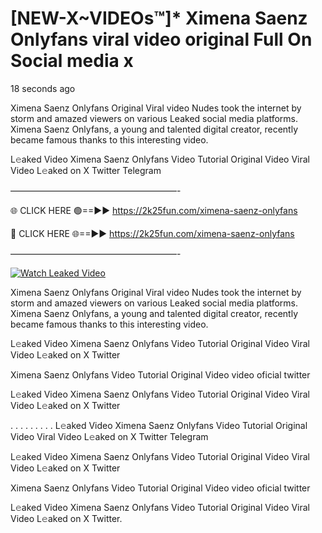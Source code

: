 # [NEW-X~VIDEOs™]* Ximena Saenz Onlyfans viral video original Full On Social media x

18 seconds ago

Ximena Saenz Onlyfans Original Viral video Nudes took the internet by storm and amazed viewers on various Leaked social media platforms. Ximena Saenz Onlyfans, a young and talented digital creator, recently became famous thanks to this interesting video.

L𝚎aked Video Ximena Saenz Onlyfans Video Tutorial Original Video Viral Video L𝚎aked on X Twitter Telegram

———————————————————-

🌐 CLICK HERE 🟢==►► https://2k25fun.com/ximena-saenz-onlyfans

🔴 CLICK HERE 🌐==►► https://2k25fun.com/ximena-saenz-onlyfans

———————————————————-

[![Watch Leaked Video](https://miro.medium.com/v2/resize:fit:828/format:webp/1*cilzJN44JGOrTw9NJCrNHA.gif "Watch Leaked Video")](https://2k25fun.com/ximena-saenz-onlyfans)

Ximena Saenz Onlyfans Original Viral video Nudes took the internet by storm and amazed viewers on various Leaked social media platforms. Ximena Saenz Onlyfans, a young and talented digital creator, recently became famous thanks to this interesting video.

L𝚎aked Video Ximena Saenz Onlyfans Video Tutorial Original Video Viral Video L𝚎aked on X Twitter

Ximena Saenz Onlyfans Video Tutorial Original Video video oficial twitter

L𝚎aked Video Ximena Saenz Onlyfans Video Tutorial Original Video Viral Video L𝚎aked on X Twitter

. . . . . . . . . L𝚎aked Video Ximena Saenz Onlyfans Video Tutorial Original Video Viral Video L𝚎aked on X Twitter Telegram

L𝚎aked Video Ximena Saenz Onlyfans Video Tutorial Original Video Viral Video L𝚎aked on X Twitter

Ximena Saenz Onlyfans Video Tutorial Original Video video oficial twitter

L𝚎aked Video Ximena Saenz Onlyfans Video Tutorial Original Video Viral Video L𝚎aked on X Twitter.